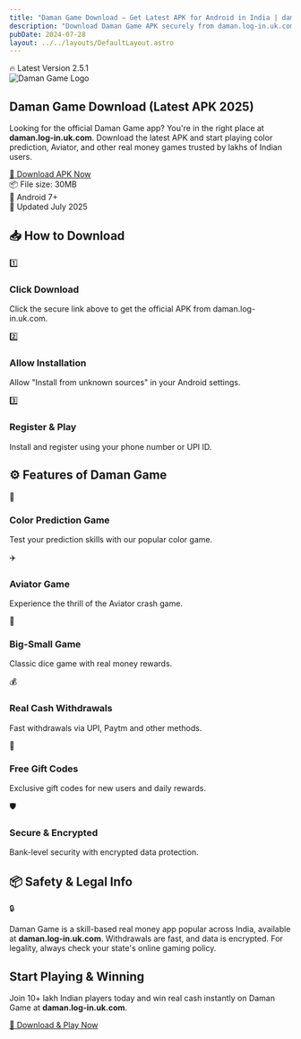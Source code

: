 ```yaml
---
title: "Daman Game Download – Get Latest APK for Android in India | daman.log-in.uk.com"
description: "Download Daman Game APK securely from daman.log-in.uk.com. Color prediction, Aviator & real money games. Step-by-step install guide for Android users in India."
pubDate: 2024-07-28
layout: ../../layouts/DefaultLayout.astro
---
```


<section class="bg-gradient-to-br from-indigo-50 to-white py-16">
  <div class="max-w-4xl mx-auto px-4 text-center">
    <div class="mb-8">
      <div class="inline-flex items-center px-4 py-2 bg-indigo-100 text-indigo-800 rounded-full text-sm font-medium mb-4">
        <span class="mr-2">🔥</span> Latest Version 2.5.1
      </div>
    </div>
    <div class="flex justify-center mb-6">
      <img src="/logo.svg" alt="Daman Game Logo" class="h-20 w-20 mb-4" />
    </div>
    <h1 class="text-4xl md:text-5xl font-bold text-gray-900 mb-6 leading-tight">
      Daman Game Download <span class="text-indigo-600">(Latest APK 2025)</span>
    </h1>
    <p class="text-lg text-gray-600 mb-8 max-w-3xl mx-auto leading-relaxed">
      Looking for the official Daman Game app? You're in the right place at <strong>daman.log-in.uk.com</strong>. Download the latest APK and start playing color prediction, Aviator, and other real money games trusted by lakhs of Indian users.
    </p>
    <div class="space-y-4">
      <a href="https://damanclub.net/#/register?invitationCode=8211414845726"
         class="inline-flex items-center bg-gradient-to-r from-indigo-600 to-indigo-700 hover:from-indigo-700 hover:to-indigo-800 text-white font-bold py-4 px-8 rounded-xl shadow-lg hover:shadow-xl transform hover:scale-105 transition-all duration-200 text-lg">
        <span class="mr-2">📲</span> Download APK Now
      </a>
      <div class="flex items-center justify-center space-x-6 text-sm text-gray-500">
        <div class="flex items-center">
          <span class="mr-1">📦</span> File size: 30MB
        </div>
        <div class="flex items-center">
          <span class="mr-1">🤖</span> Android 7+
        </div>
        <div class="flex items-center">
          <span class="mr-1">📅</span> Updated July 2025
        </div>
      </div>
    </div>
  </div>
</section>

<section class="bg-white py-16">
  <div class="max-w-4xl mx-auto px-4">
    <h2 class="text-3xl font-bold text-gray-800 mb-8 text-center">📥 How to Download</h2>
    <div class="grid md:grid-cols-3 gap-8">
      <div class="text-center p-6 bg-gray-50 rounded-xl">
        <div class="w-12 h-12 bg-indigo-100 rounded-full flex items-center justify-center mx-auto mb-4">
          <span class="text-2xl">1️⃣</span>
        </div>
        <h3 class="font-semibold text-gray-800 mb-2">Click Download</h3>
        <p class="text-gray-600 text-sm">Click the secure link above to get the official APK from daman.log-in.uk.com.</p>
      </div>
      <div class="text-center p-6 bg-gray-50 rounded-xl">
        <div class="w-12 h-12 bg-indigo-100 rounded-full flex items-center justify-center mx-auto mb-4">
          <span class="text-2xl">2️⃣</span>
        </div>
        <h3 class="font-semibold text-gray-800 mb-2">Allow Installation</h3>
        <p class="text-gray-600 text-sm">Allow "Install from unknown sources" in your Android settings.</p>
      </div>
      <div class="text-center p-6 bg-gray-50 rounded-xl">
        <div class="w-12 h-12 bg-indigo-100 rounded-full flex items-center justify-center mx-auto mb-4">
          <span class="text-2xl">3️⃣</span>
        </div>
        <h3 class="font-semibold text-gray-800 mb-2">Register & Play</h3>
        <p class="text-gray-600 text-sm">Install and register using your phone number or UPI ID.</p>
      </div>
    </div>
  </div>
</section>

<section class="bg-gradient-to-br from-gray-50 to-white py-16">
  <div class="max-w-4xl mx-auto px-4">
    <h2 class="text-3xl font-bold text-gray-800 mb-8 text-center">⚙️ Features of Daman Game</h2>
    <div class="grid md:grid-cols-2 lg:grid-cols-3 gap-6">
      <div class="bg-white p-6 rounded-xl shadow-sm border border-gray-100 hover:shadow-md transition-shadow">
        <div class="text-3xl mb-3">🎯</div>
        <h3 class="font-semibold text-gray-800 mb-2">Color Prediction Game</h3>
        <p class="text-gray-600 text-sm">Test your prediction skills with our popular color game.</p>
      </div>
      <div class="bg-white p-6 rounded-xl shadow-sm border border-gray-100 hover:shadow-md transition-shadow">
        <div class="text-3xl mb-3">✈️</div>
        <h3 class="font-semibold text-gray-800 mb-2">Aviator Game</h3>
        <p class="text-gray-600 text-sm">Experience the thrill of the Aviator crash game.</p>
      </div>
      <div class="bg-white p-6 rounded-xl shadow-sm border border-gray-100 hover:shadow-md transition-shadow">
        <div class="text-3xl mb-3">🎲</div>
        <h3 class="font-semibold text-gray-800 mb-2">Big-Small Game</h3>
        <p class="text-gray-600 text-sm">Classic dice game with real money rewards.</p>
      </div>
      <div class="bg-white p-6 rounded-xl shadow-sm border border-gray-100 hover:shadow-md transition-shadow">
        <div class="text-3xl mb-3">💰</div>
        <h3 class="font-semibold text-gray-800 mb-2">Real Cash Withdrawals</h3>
        <p class="text-gray-600 text-sm">Fast withdrawals via UPI, Paytm and other methods.</p>
      </div>
      <div class="bg-white p-6 rounded-xl shadow-sm border border-gray-100 hover:shadow-md transition-shadow">
        <div class="text-3xl mb-3">🎁</div>
        <h3 class="font-semibold text-gray-800 mb-2">Free Gift Codes</h3>
        <p class="text-gray-600 text-sm">Exclusive gift codes for new users and daily rewards.</p>
      </div>
      <div class="bg-white p-6 rounded-xl shadow-sm border border-gray-100 hover:shadow-md transition-shadow">
        <div class="text-3xl mb-3">🛡️</div>
        <h3 class="font-semibold text-gray-800 mb-2">Secure & Encrypted</h3>
        <p class="text-gray-600 text-sm">Bank-level security with encrypted data protection.</p>
      </div>
    </div>
  </div>
</section>

<section class="bg-white py-16">
  <div class="max-w-4xl mx-auto px-4">
    <h2 class="text-3xl font-bold text-gray-800 mb-6 text-center">📦 Safety & Legal Info</h2>
    <div class="bg-blue-50 border border-blue-200 rounded-xl p-8 text-center">
      <div class="text-4xl mb-4">🔒</div>
      <p class="text-gray-700 text-lg leading-relaxed max-w-3xl mx-auto">
        Daman Game is a skill-based real money app popular across India, available at <strong>daman.log-in.uk.com</strong>. Withdrawals are fast, and data is encrypted. For legality, always check your state's online gaming policy.
      </p>
    </div>
  </div>
</section>

<section class="bg-gradient-to-r from-indigo-600 to-indigo-700 py-16 text-white text-center">
  <div class="max-w-3xl mx-auto px-4">
    <h2 class="text-3xl md:text-4xl font-bold mb-6">Start Playing & Winning</h2>
    <p class="text-xl mb-8 text-indigo-100">Join 10+ lakh Indian players today and win real cash instantly on Daman Game at <strong>daman.log-in.uk.com</strong>.</p>
    <a href="https://damanclub.net/#/register?invitationCode=8211414845726"
       class="inline-flex items-center bg-white text-indigo-700 font-bold py-4 px-8 rounded-xl shadow-lg hover:shadow-xl transform hover:scale-105 transition-all duration-200 text-lg">
      <span class="mr-2">🚀</span> Download & Play Now
    </a>
  </div>
</section>
